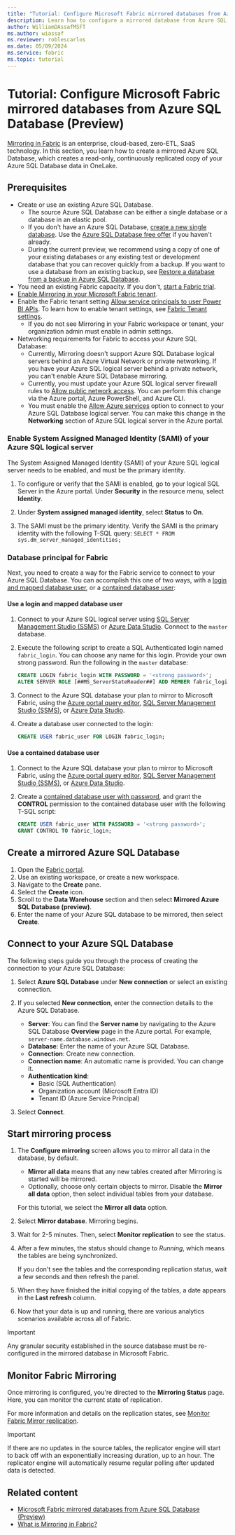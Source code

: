 ```yaml
---
title: "Tutorial: Configure Microsoft Fabric mirrored databases from Azure SQL Database (Preview)"
description: Learn how to configure a mirrored database from Azure SQL Database in Microsoft Fabric.
author: WilliamDAssafMSFT
ms.author: wiassaf
ms.reviewer: roblescarlos
ms.date: 05/09/2024
ms.service: fabric
ms.topic: tutorial
---
```


# Tutorial: Configure Microsoft Fabric mirrored databases from Azure SQL Database (Preview)

[Mirroring in Fabric](overview.md) is an enterprise, cloud-based, zero-ETL, SaaS technology. In this section, you learn how to create a mirrored Azure SQL Database, which creates a read-only, continuously replicated copy of your Azure SQL Database data in OneLake.

## Prerequisites

- Create or use an existing Azure SQL Database.
    - The source Azure SQL Database can be either a single database or a database in an elastic pool.
    - If you don't have an Azure SQL Database, [create a new single database](/azure/azure-sql/database/single-database-create-quickstart?view=azuresql-db&preserve-view=true&tabs=azure-portal). Use the [Azure SQL Database free offer](/azure/azure-sql/database/free-offer?view=azuresql-db&preserve-view=true) if you haven't already.
    - During the current preview, we recommend using a copy of one of your existing databases or any existing test or development database that you can recover quickly from a backup. If you want to use a database from an existing backup, see [Restore a database from a backup in Azure SQL Database](/azure/azure-sql/database/recovery-using-backups).
- You need an existing Fabric capacity. If you don't, [start a Fabric trial](../../get-started/fabric-trial.md).
- [Enable Mirroring in your Microsoft Fabric tenant](enable-mirroring.md).
- Enable the Fabric tenant setting [Allow service principals to user Power BI APIs](../../admin/service-admin-portal-developer.md#allow-service-principals-to-use-power-bi-apis). To learn how to enable tenant settings, see [Fabric Tenant settings](../../admin/about-tenant-settings.md).
    - If you do not see Mirroring in your Fabric workspace or tenant, your organization admin must enable in admin settings.
- Networking requirements for Fabric to access your Azure SQL Database:
    - Currently, Mirroring doesn't support Azure SQL Database logical servers behind an Azure Virtual Network or private networking. If you have your Azure SQL logical server behind a private network, you can't enable Azure SQL Database mirroring.
    - Currently, you must update your Azure SQL logical server firewall rules to [Allow public network access](/azure/azure-sql/database/connectivity-settings#change-public-network-access). You can perform this change via the Azure portal, Azure PowerShell, and Azure CLI.
    - You must enable the [Allow Azure services](/azure/azure-sql/database/network-access-controls-overview#allow-azure-services) option to connect to your Azure SQL Database logical server. You can make this change in the **Networking** section of Azure SQL logical server in the Azure portal.

### Enable System Assigned Managed Identity (SAMI) of your Azure SQL logical server

The System Assigned Managed Identity (SAMI) of your Azure SQL logical server needs to be enabled, and must be the primary identity.

1. To configure or verify that the SAMI is enabled, go to your logical SQL Server in the Azure portal. Under **Security** in the resource menu, select **Identity**.
1. Under **System assigned managed identity**, select **Status** to **On**.
1. The SAMI must be the primary identity. Verify the SAMI is the primary identity with the following T-SQL query: `SELECT * FROM sys.dm_server_managed_identities;`

    <!-- :::image type="content" source="media/image2.png" alt-text="Screenshot of turning on the system assigned managed identity."::: -->

### Database principal for Fabric

Next, you need to create a way for the Fabric service to connect to your Azure SQL Database. You can accomplish this one of two ways, with a [login and mapped database user](#use-a-login-and-mapped-database-user), or a [contained database user](#use-a-contained-database-user):

#### Use a login and mapped database user

1. Connect to your Azure SQL logical server using [SQL Server Management Studio (SSMS)](/sql/ssms/download-sql-server-management-studio-ssms) or [Azure Data Studio](/azure-data-studio/download-azure-data-studio). Connect to the `master` database.
1. Execute the following script to create a SQL Authenticated login named `fabric_login`. You can choose any name for this login. Provide your own strong password. Run the following in the `master` database:

    ```sql
    CREATE LOGIN fabric_login WITH PASSWORD = '<strong password>';
    ALTER SERVER ROLE [##MS_ServerStateReader##] ADD MEMBER fabric_login;
    ```

1. Connect to the Azure SQL database your plan to mirror to Microsoft Fabric, using the [Azure portal query editor](/azure/azure-sql/database/query-editor), [SQL Server Management Studio (SSMS)](/sql/ssms/download-sql-server-management-studio-ssms), or [Azure Data Studio](/azure-data-studio/download-azure-data-studio).
1. Create a database user connected to the login:

    ```sql
    CREATE USER fabric_user FOR LOGIN fabric_login;
    ```

#### Use a contained database user

1. Connect to the Azure SQL database your plan to mirror to Microsoft Fabric, using the [Azure portal query editor](/azure/azure-sql/database/query-editor), [SQL Server Management Studio (SSMS)](/sql/ssms/download-sql-server-management-studio-ssms), or [Azure Data Studio](/azure-data-studio/download-azure-data-studio).
1. Create a [contained database user with password](/sql/relational-databases/security/contained-database-users-making-your-database-portable?view=azuresqldb-current&preserve-view=true), and grant the **CONTROL** permission to the contained database user with the following T-SQL script:

    ```sql
    CREATE USER fabric_user WITH PASSWORD = '<strong password>';
    GRANT CONTROL TO fabric_login;
    ```

## Create a mirrored Azure SQL Database

1. Open the [Fabric portal](https://fabric.microsoft.com).
1. Use an existing workspace, or create a new workspace.
1. Navigate to the **Create** pane.
    <!-- :::image type="content" source="media/image.png" alt-text="Screenshot of Workspace creation."::: -->
1. Select the **Create** icon.  
    <!-- :::image type="content" source="media/image.png" alt-text="Screenshot of Create button."::: -->
1. Scroll to the **Data Warehouse** section and then select **Mirrored Azure SQL Database (preview)**.
    <!-- :::image type="content" source="media/image.png" alt-text="Screenshot of SQL DB card."::: -->
1. Enter the name of your Azure SQL database to be mirrored, then select **Create**.
    <!-- :::image type="content" source="media/image.png" alt-text="Screenshot of SQL DB mirrored name."::: -->

## Connect to your Azure SQL Database

The following steps guide you through the process of creating the connection to your Azure SQL Database:

1. Select **Azure SQL Database** under **New connection** or select an existing connection.  
    <!-- :::image type="content" source="media/image.png" alt-text="Screenshot of New connection panel."::: -->

1. If you selected **New connection**, enter the connection details to the Azure SQL Database.
   - **Server**: You can find the **Server name** by navigating to the Azure SQL Database **Overview** page in the Azure portal. For example, `server-name.database.windows.net`.
   - **Database**: Enter the name of your Azure SQL Database.
   - **Connection**: Create new connection.
   - **Connection name**: An automatic name is provided. You can change it.
   - **Authentication kind**:
       - Basic (SQL Authentication)
         <!-- :::image type="content" source="media/image.png" alt-text="Screenshot of New connection with SQL Login."::: -->
       - Organization account (Microsoft Entra ID)  
         <!-- :::image type="content" source="media/image.png" alt-text="Screenshot of New connection with Microsoft Entra ID."::: -->
       - Tenant ID (Azure Service Principal)  
         <!-- :::image type="content" source="media/image.png" alt-text="Screenshot of New connection with Service Principal."::: -->
1. Select **Connect**.

## Start mirroring process

1. The **Configure mirroring** screen allows you to mirror all data in the database, by default.

    - **Mirror all data** means that any new tables created after Mirroring is started will be mirrored. 
    <!-- :::image type="content" source="media/image.png" alt-text="Screenshot of Configure mirroring - All data."::: -->

    - Optionally, choose only certain objects to mirror. Disable the **Mirror all data** option, then select individual tables from your database.
    <!-- :::image type="content" source="media/image.png" alt-text="Screenshot of Configure mirroring - Selective."::: -->

    For this tutorial, we select the **Mirror all data** option.

1. Select **Mirror database**. Mirroring begins.
    <!-- :::image type="content" source="media/image.png" alt-text="Screenshot of Mirroring starting."::: -->

1. Wait for 2-5 minutes. Then, select **Monitor replication** to see the status.
    <!-- :::image type="content" source="media/image.png" alt-text="Screenshot of Monitoring Mirroring."::: -->

1. After a few minutes, the status should change to *Running*,  which means the tables are being synchronized.

    If you don't see the tables and the corresponding replication status, wait a few seconds and then refresh the panel.

1. When they have finished the initial copying of the tables, a date appears in the **Last refresh** column.

    <!-- :::image type="content" source="media/image.png" alt-text="Screenshot of Mirroring Status."::: -->

1. Now that your data is up and running, there are various analytics scenarios available across all of Fabric.

> [!IMPORTANT]
> Any granular security established in the source database must be re-configured in the mirrored database in Microsoft Fabric.

## Monitor Fabric Mirroring

Once mirroring is configured, you're directed to the **Mirroring Status** page. Here, you can monitor the current state of replication.

For more information and details on the replication states, see [Monitor Fabric Mirror replication](monitor.md).

> [!IMPORTANT]
> If there are no updates in the source tables, the replicator engine will start to back off with an exponentially increasing duration, up to an hour. The replicator engine will automatically resume regular polling after updated data is detected.

## Related content

- [Microsoft Fabric mirrored databases from Azure SQL Database (Preview)](azure-sql-database.md)
- [What is Mirroring in Fabric?](overview.md)
